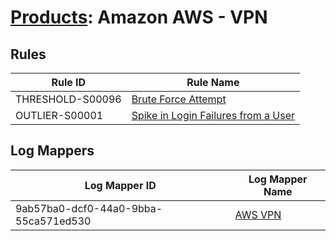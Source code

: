 # [Products](README.md): Amazon AWS - VPN

## Rules

|Rule ID|Rule Name|
|----|----|
|THRESHOLD-S00096|[Brute Force Attempt](../rules/THRESHOLD-S00096.md)|
|OUTLIER-S00001|[Spike in Login Failures from a User](../rules/OUTLIER-S00001.md)|


## Log Mappers

|Log Mapper ID|Log Mapper Name|
|----|----|
|9ab57ba0-dcf0-44a0-9bba-55ca571ed530|[AWS VPN](../mappings/9ab57ba0-dcf0-44a0-9bba-55ca571ed530.md)|



